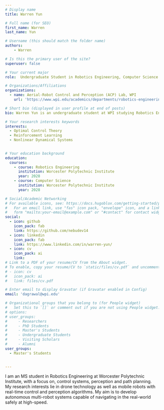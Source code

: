 ```yaml
---
# Display name
title: Warren Yun

# Full name (for SEO)
first_name: Warren
last_name: Yun

# Username (this should match the folder name)
authors:
    - Warren

# Is this the primary user of the site?
superuser: false

# Your current major 
role:  Undergraduate Student in Robotics Engineering, Computer Science

# Organizations/Affiliations
organizations:
  - name: Aerial-Robot Control and Perception (ACP) Lab, WPI
    url: 'https://www.wpi.edu/academics/departments/robotics-engineering/research/groups'

# Short bio (displayed in user profile at end of posts)
bio: Warren Yun is an undergraduate student at WPI studying Robotics Engineering and Computer Science. His interests lie primarily in the intersection of optimization, control theory, and machine learning, and wishes to explore various methods of autonomously and efficiently controlling dynamical systems. 

# Your research interests keywords
interests:
  - Optimal Control Theory
  - Reinforcement Learning
  - Nonlinear Dynamical Systems
  

# Your education background
education:
  courses:
    - course: Robotics Engineering
      institution: Worcester Polytechnic Institute
      year: 2028
    - course: Computer Science
      institution: Worcester Polytechnic Institute
      year: 2028

# Social/Academic Networking
# For available icons, see: https://docs.hugoblox.com/getting-started/page-builder/#icons
#   For an email link, use "fas" icon pack, "envelope" icon, and a link in the
#   form "mailto:your-email@example.com" or "#contact" for contact widget.
social:
  - icon: github
    icon_pack: fab
    link: https://github.com/nebudev14
  - icon: linkedin
    icon_pack: fab
    link: https://www.linkedin.com/in/warren-yun/
  - icon: cv
    icon_pack: ai
    link: 
# Link to a PDF of your resume/CV from the About widget.
# To enable, copy your resume/CV to `static/files/cv.pdf` and uncomment the lines below.
# - icon: cv
#   icon_pack: ai
#   link: files/cv.pdf

# Enter email to display Gravatar (if Gravatar enabled in Config)
email: 'dagrawal@wpi.edu'

# Organizational groups that you belong to (for People widget)
#   Set this to `[]` or comment out if you are not using People widget.
# options: 
# user_groups:
#     - Researchers
#     - PhD Students
#     - Master's Students
#     - Undergraduate Students
#     - Visiting Scholars
#     - Alumni
user_groups:
  - Master's Students
  
  
---
```

I am an MS student in Robotics Engineering at Worcester Polytechnic Institute, with a focus on, control systems, perception and path planning. My research interests lie in drone technology as well as mobile robots with real-time control and perception algorithms. My aim is to develop autonomous multi-robot systems capable of navigating in the real-world safely at high-speed. 
